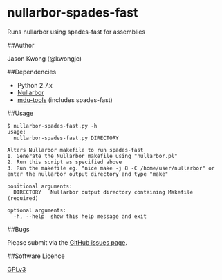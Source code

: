 # nullarbor-spades-fast
Runs nullarbor using spades-fast for assemblies

##Author

Jason Kwong (@kwongjc)

##Dependencies
* Python 2.7.x
* [Nullarbor](https://github.com/tseemann/nullarbor)
* [mdu-tools](https://github.com/MDU-PHL/mdu-tools) (includes spades-fast)

##Usage

```
$ nullarbor-spades-fast.py -h
usage: 
  nullarbor-spades-fast.py DIRECTORY

Alters Nullarbor makefile to run spades-fast
1. Generate the Nullarbor makefile using "nullarbor.pl"
2. Run this script as specified above
3. Run the makefile eg. "nice make -j 8 -C /home/user/nullarbor" or enter the nullarbor output directory and type "make"

positional arguments:
  DIRECTORY   Nullarbor output directory containing Makefile (required)

optional arguments:
  -h, --help  show this help message and exit
```

##Bugs

Please submit via the [GitHub issues page](https://github.com/kwongj/nullarbor-spades-fast/issues).  

##Software Licence

[GPLv3](https://github.com/kwongj/nullarbor-spades-fast/blob/master/LICENSE)
